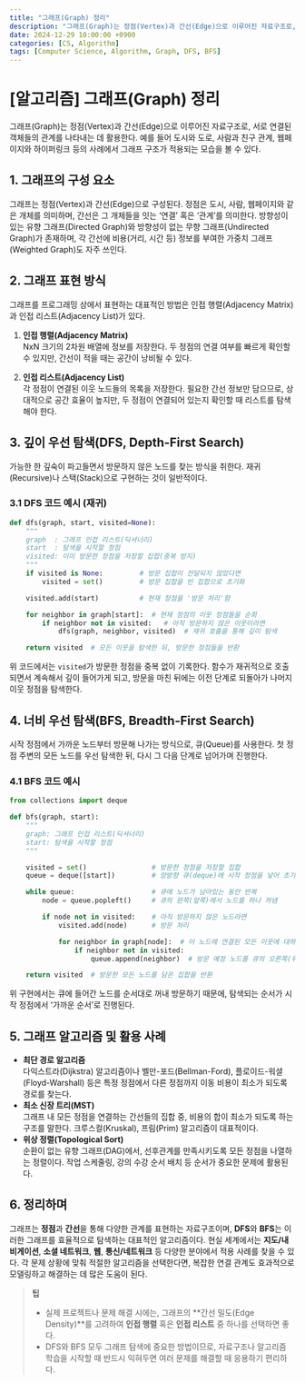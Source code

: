 ```yaml
---
title: "그래프(Graph) 정리"
description: "그래프(Graph)는 정점(Vertex)과 간선(Edge)으로 이루어진 자료구조로, 서로 연결된 객체들의 관계를 나타내는 데 활용한다."
date: 2024-12-29 10:00:00 +0900
categories: [CS, Algorithm]
tags: [Computer Science, Algorithm, Graph, DFS, BFS]
---
```


# [알고리즘] 그래프(Graph) 정리

그래프(Graph)는 정점(Vertex)과 간선(Edge)으로 이루어진 자료구조로, 서로 연결된 객체들의 관계를 나타내는 데 활용한다. 예를 들어 도시와 도로, 사람과 친구 관계, 웹페이지와 하이퍼링크 등의 사례에서 그래프 구조가 적용되는 모습을 볼 수 있다.

## 1. 그래프의 구성 요소

그래프는 정점(Vertex)과 간선(Edge)으로 구성된다. 정점은 도시, 사람, 웹페이지와 같은 개체를 의미하며, 간선은 그 개체들을 잇는 ‘연결’ 혹은 ‘관계’를 의미한다. 방향성이 있는 유향 그래프(Directed Graph)와 방향성이 없는 무향 그래프(Undirected Graph)가 존재하며, 각 간선에 비용(거리, 시간 등) 정보를 부여한 가중치 그래프(Weighted Graph)도 자주 쓰인다.

## 2. 그래프 표현 방식

그래프를 프로그래밍 상에서 표현하는 대표적인 방법은 인접 행렬(Adjacency Matrix)과 인접 리스트(Adjacency List)가 있다.

1. **인접 행렬(Adjacency Matrix)**  
   NxN 크기의 2차원 배열에 정보를 저장한다. 두 정점의 연결 여부를 빠르게 확인할 수 있지만, 간선이 적을 때는 공간이 낭비될 수 있다.

2. **인접 리스트(Adjacency List)**  
   각 정점이 연결된 이웃 노드들의 목록을 저장한다. 필요한 간선 정보만 담으므로, 상대적으로 공간 효율이 높지만, 두 정점이 연결되어 있는지 확인할 때 리스트를 탐색해야 한다.

## 3. 깊이 우선 탐색(DFS, Depth-First Search)

가능한 한 깊숙이 파고들면서 방문하지 않은 노드를 찾는 방식을 취한다. 재귀(Recursive)나 스택(Stack)으로 구현하는 것이 일반적이다.

### 3.1 DFS 코드 예시 (재귀)

```python
def dfs(graph, start, visited=None):
    """
    graph  : 그래프 인접 리스트(딕셔너리)
    start  : 탐색을 시작할 정점
    visited: 이미 방문한 정점을 저장할 집합(중복 방지)
    """
    if visited is None:         # 방문 집합이 전달되지 않았다면
        visited = set()         # 방문 집합을 빈 집합으로 초기화

    visited.add(start)          # 현재 정점을 '방문 처리'함

    for neighbor in graph[start]:  # 현재 정점의 이웃 정점들을 순회
        if neighbor not in visited:   # 아직 방문하지 않은 이웃이라면
            dfs(graph, neighbor, visited)  # 재귀 호출을 통해 깊이 탐색

    return visited  # 모든 이웃을 탐색한 뒤, 방문한 정점들을 반환
```

위 코드에서는 `visited`가 방문한 정점을 중복 없이 기록한다. 함수가 재귀적으로 호출되면서 계속해서 깊이 들어가게 되고, 방문을 마친 뒤에는 이전 단계로 되돌아가 나머지 이웃 정점을 탐색한다.

## 4. 너비 우선 탐색(BFS, Breadth-First Search)

시작 정점에서 가까운 노드부터 방문해 나가는 방식으로, 큐(Queue)를 사용한다. 첫 정점 주변의 모든 노드를 우선 탐색한 뒤, 다시 그 다음 단계로 넘어가며 진행한다.

### 4.1 BFS 코드 예시

```python
from collections import deque

def bfs(graph, start):
    """
    graph: 그래프 인접 리스트(딕셔너리)
    start: 탐색을 시작할 정점
    """

    visited = set()                # 방문한 정점을 저장할 집합
    queue = deque([start])         # 양방향 큐(deque)에 시작 정점을 넣어 초기화

    while queue:                   # 큐에 노드가 남아있는 동안 반복
        node = queue.popleft()     # 큐의 왼쪽(앞쪽)에서 노드를 하나 꺼냄

        if node not in visited:    # 아직 방문하지 않은 노드라면
            visited.add(node)      # 방문 처리

            for neighbor in graph[node]:  # 이 노드에 연결된 모든 이웃에 대하여
                if neighbor not in visited:
                    queue.append(neighbor)  # 방문 예정 노드를 큐의 오른쪽(뒤쪽)에 추가

    return visited  # 방문한 모든 노드를 담은 집합을 반환
```

위 구현에서는 큐에 들어간 노드를 순서대로 꺼내 방문하기 때문에, 탐색되는 순서가 시작 정점에서 ‘가까운 순서’로 진행된다.  

## 5. 그래프 알고리즘 및 활용 사례

- **최단 경로 알고리즘**  
  다익스트라(Dijkstra) 알고리즘이나 벨만-포드(Bellman-Ford), 플로이드-워셜(Floyd-Warshall) 등은 특정 정점에서 다른 정점까지 이동 비용이 최소가 되도록 경로를 찾는다.
- **최소 신장 트리(MST)**  
  그래프 내 모든 정점을 연결하는 간선들의 집합 중, 비용의 합이 최소가 되도록 하는 구조를 말한다. 크루스컬(Kruskal), 프림(Prim) 알고리즘이 대표적이다.
- **위상 정렬(Topological Sort)**  
  순환이 없는 유향 그래프(DAG)에서, 선후관계를 만족시키도록 모든 정점을 나열하는 정렬이다. 작업 스케줄링, 강의 수강 순서 배치 등 순서가 중요한 문제에 활용된다.

## 6. 정리하며

그래프는 **정점**과 **간선**을 통해 다양한 관계를 표현하는 자료구조이며, **DFS**와 **BFS**는 이러한 그래프를 효율적으로 탐색하는 대표적인 알고리즘이다. 현실 세계에서는 **지도/내비게이션**, **소셜 네트워크**, **웹**, **통신/네트워크** 등 다양한 분야에서 적용 사례를 찾을 수 있다. 각 문제 상황에 맞춰 적절한 알고리즘을 선택한다면, 복잡한 연결 관계도 효과적으로 모델링하고 해결하는 데 많은 도움이 된다.

> **팁**  
> - 실제 프로젝트나 문제 해결 시에는, 그래프의 **간선 밀도(Edge Density)**를 고려하여 **인접 행렬** 혹은 **인접 리스트** 중 하나를 선택하면 좋다.  
> - DFS와 BFS 모두 그래프 탐색에 중요한 방법이므로, 자료구조나 알고리즘 학습을 시작할 때 반드시 익혀두면 여러 문제를 해결할 때 응용하기 편리하다.